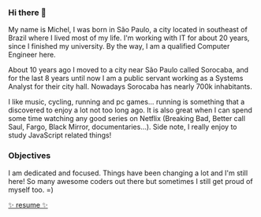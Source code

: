 ### Hi there 👋

My name is Michel, I was born in São Paulo, a city located in southeast of Brazil where I lived most of my life. I'm working with IT for about 20 years, since I finished my university. By the way, I am a qualified Computer Engineer here.

About 10 years ago I moved to a city near São Paulo called Sorocaba, and for the last 8 years until now I am a public servant working as a Systems Analyst for their city hall. Nowadays Sorocaba has nearly 700k inhabitants.

I like music, cycling, running and pc games… running is something that a discovered to enjoy a lot not too long ago. It is also great when I can spend some time watching any good series on Netflix (Breaking Bad, Better call Saul, Fargo, Black Mirror, documentaries…). Side note, I really enjoy to study JavaScript related things!

### Objectives

I am dedicated and focused. Things have been changing a lot and I'm still here! So many awesome coders out there but sometimes I still get proud of myself too. =)

[✨ resume ✨](https://drive.google.com/drive/folders/1h3auIf7comPbymK7a0fTHw5eetRj6oLH)
